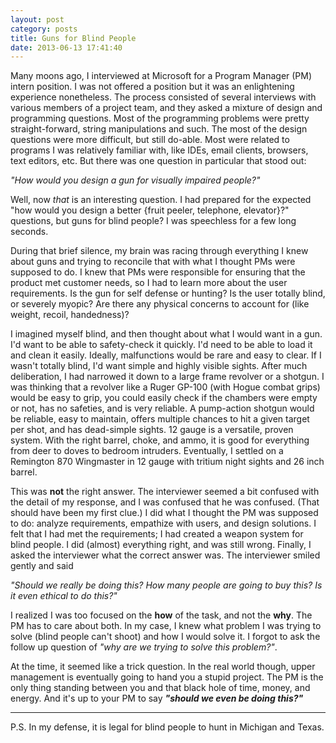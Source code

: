 ```yaml
---
layout: post
category: posts
title: Guns for Blind People
date: 2013-06-13 17:41:40
---
```


Many moons ago, I interviewed at Microsoft for a Program Manager (PM) intern position. I was not offered a position but it was an enlightening experience nonetheless. The process consisted of several interviews with various members of a project team, and they asked a mixture of design and programming questions. Most of the programming problems were pretty straight-forward, string manipulations and such. The most of the design questions were more difficult, but still do-able. Most were related to programs I was relatively familiar with, like IDEs, email clients, browsers, text editors, etc. But there was one question in particular that stood out:

*"How would you design a gun for visually impaired people?"*

Well, now *that* is an interesting question. I had prepared for the expected "how would you design a better {fruit peeler, telephone, elevator}?" questions, but guns for blind people? I was speechless for a few long seconds.

During that brief silence, my brain was racing through everything I knew about guns and trying to reconcile that with what I thought PMs were supposed to do. I knew that PMs were responsible for ensuring that the product met customer needs, so I had to learn more about the user requirements. Is the gun for self defense or hunting? Is the user totally blind, or severely myopic? Are there any physical concerns to account for (like weight, recoil, handedness)?

I imagined myself blind, and then thought about what I would want in a gun. I'd want to be able to safety-check it quickly. I'd need to be able to load it and clean it easily. Ideally, malfunctions would be rare and easy to clear. If I wasn't totally blind, I'd want simple and highly visible sights. After much deliberation, I had narrowed it down to a large frame revolver or a shotgun. I was thinking that a revolver like a Ruger GP-100 (with Hogue combat grips) would be easy to grip, you could easily check if the chambers were empty or not, has no safeties, and is very reliable. A pump-action shotgun would be reliable, easy to maintain, offers multiple chances to hit a given target per shot, and has dead-simple sights. 12 gauge is a versatile, proven system. With the right barrel, choke, and ammo, it is good for everything from deer to doves to bedroom intruders. Eventually, I settled on a Remington 870 Wingmaster in 12 gauge with tritium night sights and 26 inch barrel.

This was **not** the right answer. The interviewer seemed a bit confused with the detail of my response, and I was confused that he was confused. (That should have been my first clue.) I did what I thought the PM was supposed to do: analyze requirements, empathize with users, and design solutions. I felt that I had met the requirements; I had created a weapon system for blind people. I did (almost) everything right, and was still wrong. Finally, I asked the interviewer what the correct answer was. The interviewer smiled gently and said 

*"Should we really be doing this? How many people are going to buy this? Is it even ethical to do this?"*

I realized I was too focused on the **how** of the task, and not the **why**. The PM has to care about both. In my case, I knew what problem I was trying to solve (blind people can't shoot) and how I would solve it. I forgot to ask the follow up question of *"why are we trying to solve this problem?"*. 

At the time, it seemed like a trick question. In the real world though, upper management is eventually going to hand you a stupid project. The PM is the only thing standing between you and that black hole of time, money, and energy. And it's up to your PM to say ***"should we even be doing this?"***

---

P.S. In my defense, it is legal for blind people to hunt in Michigan and Texas.
